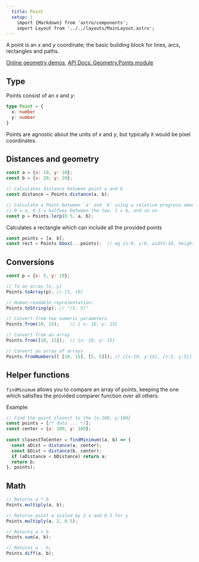 ```yaml
---
  title: Point
  setup: |
    import {Markdown} from 'astro/components';
    import Layout from '../../layouts/MainLayout.astro';
---
```


A point is an _x_ and _y_ coordinate; the basic building block for lines, arcs, rectangles and paths.

[Online geometry demos](https://clinth.github.io/ixfx-demos/geometry/), [API Docs: Geometry.Points module](https://clinth.github.io/ixfx/modules/Geometry.Points.html)

## Type

Points consist of an _x_ and _y_:

```typescript
type Point = {
  x: number
  y: number
}
```

Points are agnostic about the units of _x_ and _y_, but typically it would be pixel coordinates.

## Distances and geometry

```js
const a = {x: 10, y: 10};
const b = {x: 20, y: 20};

// Calculates distance between point a and b
const distance = Points.distance(a, b); 

// Calculate a Point between `a` and `b` using a relative progress amount (0-1)
// 0 = a, 0.5 = halfway between the two, 1 = b, and so on.
const p = Points.lerp(0.5, a, b);
```

Calculates a rectangle which can include all the provided points
```js
const points = [a, b];
const rect = Points.bbox(...points);  // eg {x:0, y:0, width:10, height:10}
```

## Conversions

```js
const p = {x: 5, y: 10};

// To an array [x, y]
Points.toArray(p); // [5, 10]

// Human-readable representation:
Points.toString(p); // "(5, 5)"
```

```js
// Convert from two numeric parameters
Points.from(10, 15);    // { x: 10, y: 15}

// Convert from an array
Points.from([10, 15]);  // {x: 10, y: 15}

// Convert an array of arrays
Points.fromNumbers([ [10, 15], [5, 5]]); // [{x:10, y:15}, {x:5, y:5}]
```

## Helper functions

`findMinimum` allows you to compare an array of points, keeping the one which satisfies the provided comparer function over all others.

Example:

```js
// Find the point closest to the {x:100, y:100}
const points = [/* data ... */];
const center = {x: 100, y: 100};
 
const closestToCenter = findMinimum((a, b) => {
  const aDist = distance(a, center);
  const bDist = distance(b, center);
  if (aDistance < bDistance) return a;
  return b;
}, points);
```

## Math

```js
// Returns a * b
Points.multiply(a, b);

// Returns point a scaled by 2 x and 0.5 for y
Points.multiply(a, 2, 0.5);

// Returns a + b
Points.sum(a, b);

// Returns a - b;
Points.diff(a, b);
```